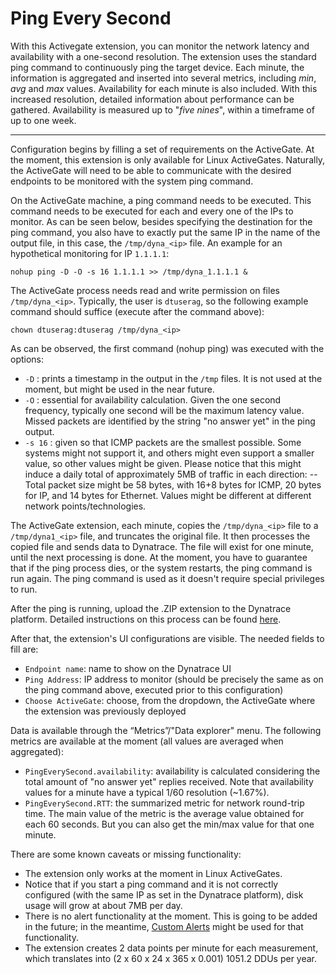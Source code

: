 
# Ping Every Second

With this Activegate extension, you can monitor the network latency and availability with a one-second resolution. The extension uses the standard ping command to continuously ping the target device. Each minute, the information is aggregated and inserted into several metrics, including *min*, *avg* and *max* values. Availability for each minute is also included. With this increased resolution, detailed information about performance can be gathered. Availability is measured up to "*five nines*", within a timeframe of up to one week.

---

Configuration begins by filling a set of requirements on the ActiveGate. At the moment, this extension is only available for Linux ActiveGates. Naturally, the ActiveGate will need to be able to communicate with the desired endpoints to be monitored with the system ping command.

On the ActiveGate machine, a ping command needs to be executed. This command needs to be executed for each and every one of the IPs to monitor. As can be seen below, besides specifying the destination for the ping command, you also have to exactly put the same IP in the name of the output file, in this case, the `/tmp/dyna_<ip>` file. An example for an hypothetical monitoring for IP `1.1.1.1`:

`nohup ping -D -O -s 16 1.1.1.1 >> /tmp/dyna_1.1.1.1 &`

The ActiveGate process needs read and write permission on files `/tmp/dyna_<ip>`.
Typically, the user is `dtuserag`, so the following example command should suffice (execute after the command above):

    chown dtuserag:dtuserag /tmp/dyna_<ip>

As can be observed, the first command (nohup ping) was executed with the options:
- `-D` : prints a timestamp in the output in the `/tmp` files. It is not used at the moment, but might be used in the near future.
- `-O` : essential for availability calculation. Given the one second frequency, typically one second will be the maximum latency value. Missed packets are identified by the string "no answer yet" in the ping output.
- `-s 16` : given so that ICMP packets are the smallest possible. Some systems might not support it, and others might even support a smaller value, so other values might be given. Please notice that this might induce a daily total of approximately 5MB of traffic in each direction:
-- Total packet size might be 58 bytes, with 16+8 bytes for ICMP, 20 bytes for IP, and 14 bytes for Ethernet. Values might be different at different network points/technologies.

The ActiveGate extension, each minute, copies the `/tmp/dyna_<ip>` file to a `/tmp/dyna1_<ip>` file, and truncates the original file. It then processes the copied file and sends data to Dynatrace. The file will exist for one minute, until the next processing is done. At the moment, you have to guarantee that if the ping process dies, or the system restarts, the ping command is run again. The ping command is used as it doesn't require special privileges to run.
 
After the ping is running, upload the .ZIP extension to the Dynatrace platform. Detailed instructions on this process can be found [here](https://www.dynatrace.com/support/help/extend-dynatrace/extensions/development/extension-how-tos/deploy-an-activegate-plugin/#deploy-via-dynatrace-web-ui).

 

After that, the extension's UI configurations are visible. The needed fields to fill are:

- `Endpoint name`: name to show on the Dynatrace UI
- `Ping Address`: IP address to monitor (should be precisely the same as on the ping command above, executed prior to this configuration)
- `Choose ActiveGate`: choose, from the dropdown, the ActiveGate where the extension was previously deployed

Data is available through the “Metrics”/"Data explorer" menu. The following metrics are available at the moment (all values are averaged when aggregated):

- `PingEverySecond.availability`: availability is calculated considering the total amount of "no answer yet" replies received. Note that availability values for a minute have a typical 1/60 resolution (~1.67%).
- `PingEverySecond.RTT`: the summarized metric for network round-trip time. The main value of the metric is the average value obtained for each 60 seconds. But you can also get the min/max value for that one minute.

There are some known caveats or missing functionality:

- The extension only works at the moment in Linux ActiveGates.
- Notice that if you start a ping command and it is not correctly configured (with the same IP as set in the Dynatrace platform), disk usage will grow at about 7MB per day.
- There is no alert functionality at the moment. This is going to be added in the future; in the meantime, [Custom Alerts](https://www.dynatrace.com/support/help/shortlink/metric-events-for-alerting#create-a-metric-event) might be used for that functionality.
- The extension creates 2 data points per minute for each measurement, which translates into (2 x 60 x 24 x 365 x 0.001) 1051.2 DDUs per year.
